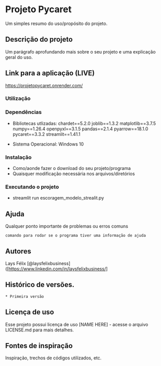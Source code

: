 # Projeto Pycaret

Um simples resumo do uso/propósito do projeto.

## Descrição do projeto

Um parágrafo aprofundando mais sobre o seu projeto e uma explicação geral do uso.

## Link para a aplicação (LIVE)

https://projetopycaret.onrender.com/

### Utilização

### Dependências

* Bibliotecas utlizadas:
chardet==5.2.0
joblib==1.3.2
matplotlib==3.7.5
numpy==1.26.4
openpyxl==3.1.5
pandas==2.1.4
pyarrow==18.1.0
pycaret==3.3.2
streamlit==1.41.1

* Sistema Operacional: Windows 10

### Instalação

* Como/aonde fazer o download do seu projeto/programa
* Quaisquer modificação necessária nos arquivos/diretórios

### Executando o projeto

* streamlit run escoragem_modelo_strealit.py

## Ajuda

Qualquer ponto importante de problemas ou erros comuns
```
comando para rodar se o programa tiver uma informação de ajuda
```

## Autores

Lays Félix 
[@laysfelixbusiness]([https://www.linkedin.com/in/laysfelixbusiness/]

## Histórico de versões.

    * Primeira versão

## Licença de uso

Esse projeto possui licença de uso [NAME HERE] - acesse o arquivo LICENSE.md para mais detalhes.

## Fontes de inspiração

Inspiração, trechos de códigos utilizados, etc.
